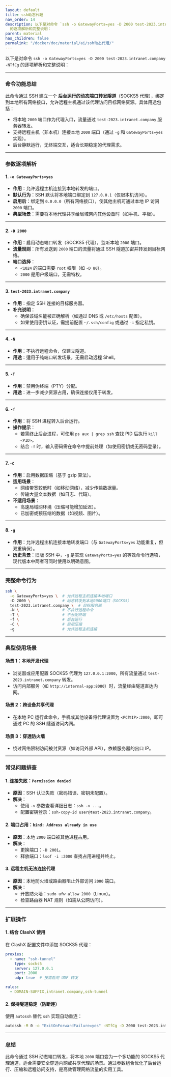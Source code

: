 ```yaml
---
layout: default
title: ssh动态代理
nav_order: 14
description: 以下是对命令 `ssh -o GatewayPorts=yes -D 2000 test-2023.intranet.company -NTfCg`
  的逐项解析和完整说明：
parent: material
has_children: false
permalink: "/docker/doc/material/ai/ssh动态代理/"
---
```


以下是对命令 `ssh -o GatewayPorts=yes -D 2000 test-2023.intranet.company -NTfCg` 的逐项解析和完整说明：

---

### **命令功能总结**
此命令通过 SSH 建立一个 **后台运行的动态端口转发隧道**（SOCKS5 代理），绑定到本地所有网络接口，允许远程主机通过该代理访问目标网络资源。具体用途包括：
- 将本地 `2000` 端口作为代理入口，流量通过 `test-2023.intranet.company` 服务器转发。
- 支持远程主机（非本机）连接本地 `2000` 端口（通过 `-g` 和 `GatewayPorts=yes` 实现）。
- 后台静默运行，无终端交互，适合长期稳定的代理需求。

---

### **参数逐项解析**

#### **1. `-o GatewayPorts=yes`**
- **作用**：允许远程主机连接到本地转发的端口。
- **默认行为**：SSH 默认将本地端口绑定到 `127.0.0.1`（仅限本机访问）。
- **启用后**：绑定到 `0.0.0.0`（所有网络接口），使其他主机可通过本地 IP 访问 `2000` 端口。
- **典型场景**：需要将本地代理共享给局域网内其他设备时（如手机、平板）。

---

#### **2. `-D 2000`**
- **作用**：启用动态端口转发（SOCKS5 代理），监听本地 `2000` 端口。
- **流量规则**：所有发送到 `2000` 端口的流量将通过 SSH 隧道加密并转发到目标网络。
- **端口选择**：
  - `<1024` 的端口需要 `root` 权限（如 `-D 80`）。
  - `2000` 是用户级端口，无需特权。

---

#### **3. `test-2023.intranet.company`**
- **作用**：指定 SSH 连接的目标服务器。
- **补充说明**：
  - 确保该域名能被正确解析（如通过 DNS 或 `/etc/hosts` 配置）。
  - 如果使用密钥认证，需提前配置 `~/.ssh/config` 或通过 `-i` 指定私钥。

---

#### **4. `-N`**
- **作用**：不执行远程命令，仅建立隧道。
- **用途**：适用于纯端口转发场景，无需启动远程 Shell。

---

#### **5. `-T`**
- **作用**：禁用伪终端（PTY）分配。
- **用途**：进一步减少资源占用，确保连接仅用于转发。

---

#### **6. `-f`**
- **作用**：将 SSH 进程转入后台运行。
- **操作提示**：
  - 若需终止后台进程，可使用 `ps aux | grep ssh` 查找 PID 后执行 `kill <PID>`。
  - 结合 `-f` 时，输入密码需在命令中提前处理（如使用密钥或无密码登录）。

---

#### **7. `-C`**
- **作用**：启用数据压缩（基于 gzip 算法）。
- **适用场景**：
  - 网络带宽较低时（如移动网络），减少传输数据量。
  - 传输大量文本数据（如日志、代码）。
- **不适用场景**：
  - 高速局域网环境（压缩可能增加延迟）。
  - 已加密或预压缩的数据（如视频、图片）。

---

#### **8. `-g`**
- **作用**：允许远程主机连接本地转发端口（与 `GatewayPorts=yes` 功能重复，但双重确保）。
- **历史背景**：旧版 SSH 中，`-g` 是实现 `GatewayPorts=yes` 的等效命令行选项，现代版本中两者可同时使用以明确意图。

---

### **完整命令行为**
```bash
ssh \
  -o GatewayPorts=yes \  # 允许远程主机连接本地端口
  -D 2000 \              # 动态转发到本地2000端口（SOCKS5）
  test-2023.intranet.company \  # 目标服务器
  -N \                   # 不执行远程命令
  -T \                   # 不分配终端
  -f \                   # 后台运行
  -C \                   # 启用压缩
  -g                     # 允许远程主机连接
```

---

### **典型使用场景**
#### **场景 1：本地开发代理**
- 浏览器或应用配置 SOCKS5 代理为 `127.0.0.1:2000`，所有流量通过 `test-2023.intranet.company` 转发。
- 访问内部服务（如 `http://internal-app:8080`）时，流量经由隧道直达内网。

#### **场景 2：跨设备共享代理**
- 在本地 PC 运行此命令，手机或其他设备将代理设置为 `<PC的IP>:2000`，即可通过 PC 的 SSH 隧道访问内网。

#### **场景 3：穿透防火墙**
- 绕过网络限制访问被封资源（如访问外部 API），依赖服务器的出口 IP。

---

### **常见问题排查**
#### **1. 连接失败：`Permission denied`**
- **原因**：SSH 认证失败（密码错误、密钥未配置）。
- **解决**：
  - 使用 `-v` 参数查看详细日志：`ssh -v ...`。
  - 配置密钥登录：`ssh-copy-id user@test-2023.intranet.company`。

#### **2. 端口占用：`bind: Address already in use`**
- **原因**：本地 `2000` 端口被其他进程占用。
- **解决**：
  - 更换端口：`-D 2001`。
  - 释放端口：`lsof -i :2000` 查找占用进程并终止。

#### **3. 远程主机无法连接代理**
- **原因**：本地防火墙或路由器阻止外部访问 `2000` 端口。
- **解决**：
  - 开放防火墙：`sudo ufw allow 2000`（Linux）。
  - 检查路由器 NAT 规则（如需从公网访问）。

---

### **扩展操作**
#### **1. 结合 ClashX 使用**
在 ClashX 配置文件中添加 SOCKS5 代理：
```yaml
proxies:
  - name: "ssh-tunnel"
    type: socks5
    server: 127.0.0.1
    port: 2000
    udp: true  # 按需启用 UDP 转发

rules:
  - DOMAIN-SUFFIX,intranet.company,ssh-tunnel
```

#### **2. 保持隧道稳定（防断连）**
使用 `autossh` 替代 `ssh` 实现自动重连：
```bash
autossh -M 0 -o "ExitOnForwardFailure=yes" -NTfCg -D 2000 test-2023.intranet.company
```

---

### **总结**
此命令通过 SSH 动态端口转发，将本地 `2000` 端口变为一个多功能的 SOCKS5 代理通道，适合需要安全穿透内网或共享代理的场景。通过参数组合优化了后台运行、压缩和远程访问支持，是高效管理网络流量的实用工具。
